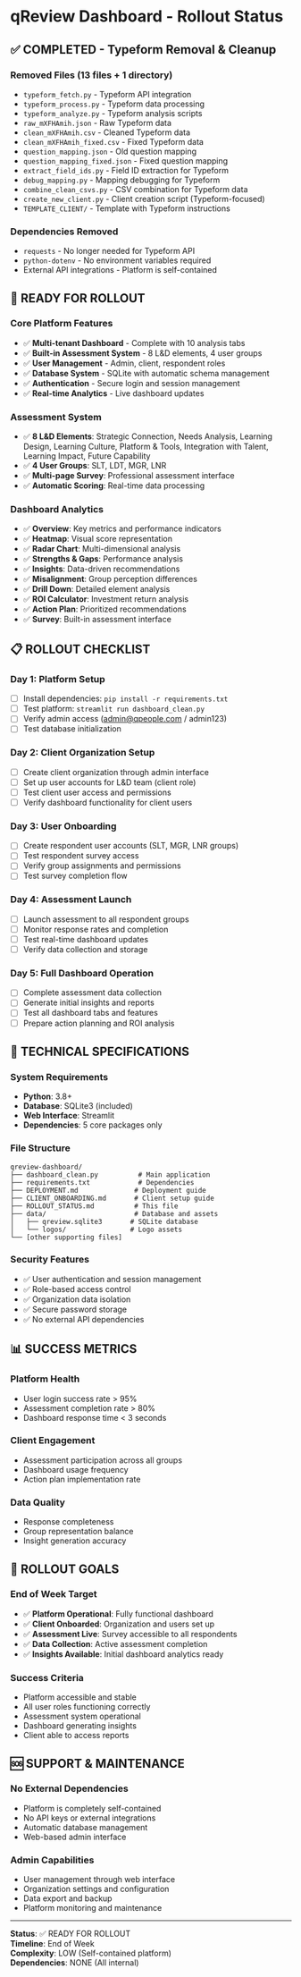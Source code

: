 # qReview Dashboard - Rollout Status

## ✅ COMPLETED - Typeform Removal & Cleanup

### Removed Files (13 files + 1 directory)
- `typeform_fetch.py` - Typeform API integration
- `typeform_process.py` - Typeform data processing  
- `typeform_analyze.py` - Typeform analysis scripts
- `raw_mXFHAmih.json` - Raw Typeform data
- `clean_mXFHAmih.csv` - Cleaned Typeform data
- `clean_mXFHAmih_fixed.csv` - Fixed Typeform data
- `question_mapping.json` - Old question mapping
- `question_mapping_fixed.json` - Fixed question mapping
- `extract_field_ids.py` - Field ID extraction for Typeform
- `debug_mapping.py` - Mapping debugging for Typeform
- `combine_clean_csvs.py` - CSV combination for Typeform data
- `create_new_client.py` - Client creation script (Typeform-focused)
- `TEMPLATE_CLIENT/` - Template with Typeform instructions

### Dependencies Removed
- `requests` - No longer needed for Typeform API
- `python-dotenv` - No environment variables required
- External API integrations - Platform is self-contained

## 🚀 READY FOR ROLLOUT

### Core Platform Features
- ✅ **Multi-tenant Dashboard** - Complete with 10 analysis tabs
- ✅ **Built-in Assessment System** - 8 L&D elements, 4 user groups
- ✅ **User Management** - Admin, client, respondent roles
- ✅ **Database System** - SQLite with automatic schema management
- ✅ **Authentication** - Secure login and session management
- ✅ **Real-time Analytics** - Live dashboard updates

### Assessment System
- ✅ **8 L&D Elements**: Strategic Connection, Needs Analysis, Learning Design, Learning Culture, Platform & Tools, Integration with Talent, Learning Impact, Future Capability
- ✅ **4 User Groups**: SLT, LDT, MGR, LNR
- ✅ **Multi-page Survey**: Professional assessment interface
- ✅ **Automatic Scoring**: Real-time data processing

### Dashboard Analytics
- ✅ **Overview**: Key metrics and performance indicators
- ✅ **Heatmap**: Visual score representation
- ✅ **Radar Chart**: Multi-dimensional analysis
- ✅ **Strengths & Gaps**: Performance analysis
- ✅ **Insights**: Data-driven recommendations
- ✅ **Misalignment**: Group perception differences
- ✅ **Drill Down**: Detailed element analysis
- ✅ **ROI Calculator**: Investment return analysis
- ✅ **Action Plan**: Prioritized recommendations
- ✅ **Survey**: Built-in assessment interface

## 📋 ROLLOUT CHECKLIST

### Day 1: Platform Setup
- [ ] Install dependencies: `pip install -r requirements.txt`
- [ ] Test platform: `streamlit run dashboard_clean.py`
- [ ] Verify admin access (admin@qpeople.com / admin123)
- [ ] Test database initialization

### Day 2: Client Organization Setup
- [ ] Create client organization through admin interface
- [ ] Set up user accounts for L&D team (client role)
- [ ] Test client user access and permissions
- [ ] Verify dashboard functionality for client users

### Day 3: User Onboarding
- [ ] Create respondent user accounts (SLT, MGR, LNR groups)
- [ ] Test respondent survey access
- [ ] Verify group assignments and permissions
- [ ] Test survey completion flow

### Day 4: Assessment Launch
- [ ] Launch assessment to all respondent groups
- [ ] Monitor response rates and completion
- [ ] Test real-time dashboard updates
- [ ] Verify data collection and storage

### Day 5: Full Dashboard Operation
- [ ] Complete assessment data collection
- [ ] Generate initial insights and reports
- [ ] Test all dashboard tabs and features
- [ ] Prepare action planning and ROI analysis

## 🔧 TECHNICAL SPECIFICATIONS

### System Requirements
- **Python**: 3.8+
- **Database**: SQLite3 (included)
- **Web Interface**: Streamlit
- **Dependencies**: 5 core packages only

### File Structure
```
qreview-dashboard/
├── dashboard_clean.py          # Main application
├── requirements.txt            # Dependencies
├── DEPLOYMENT.md              # Deployment guide
├── CLIENT_ONBOARDING.md       # Client setup guide
├── ROLLOUT_STATUS.md          # This file
├── data/                      # Database and assets
│   ├── qreview.sqlite3       # SQLite database
│   └── logos/                # Logo assets
└── [other supporting files]
```

### Security Features
- ✅ User authentication and session management
- ✅ Role-based access control
- ✅ Organization data isolation
- ✅ Secure password storage
- ✅ No external API dependencies

## 📊 SUCCESS METRICS

### Platform Health
- User login success rate > 95%
- Assessment completion rate > 80%
- Dashboard response time < 3 seconds

### Client Engagement
- Assessment participation across all groups
- Dashboard usage frequency
- Action plan implementation rate

### Data Quality
- Response completeness
- Group representation balance
- Insight generation accuracy

## 🎯 ROLLOUT GOALS

### End of Week Target
- ✅ **Platform Operational**: Fully functional dashboard
- ✅ **Client Onboarded**: Organization and users set up
- ✅ **Assessment Live**: Survey accessible to all respondents
- ✅ **Data Collection**: Active assessment completion
- ✅ **Insights Available**: Initial dashboard analytics ready

### Success Criteria
- Platform accessible and stable
- All user roles functioning correctly
- Assessment system operational
- Dashboard generating insights
- Client able to access reports

## 🆘 SUPPORT & MAINTENANCE

### No External Dependencies
- Platform is completely self-contained
- No API keys or external integrations
- Automatic database management
- Web-based admin interface

### Admin Capabilities
- User management through web interface
- Organization settings and configuration
- Data export and backup
- Platform monitoring and maintenance

---

**Status**: ✅ READY FOR ROLLOUT  
**Timeline**: End of Week  
**Complexity**: LOW (Self-contained platform)  
**Dependencies**: NONE (All internal)
